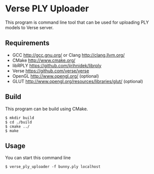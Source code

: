 # Verse PLY Uploader

This program is command line tool that can be used for uploading PLY models
to Verse server.

## Requirements

* GCC http://gcc.gnu.org/ or Clang http://clang.llvm.org/
* CMake http://www.cmake.org/
* libRPLY https://github.com/jirihnidek/librply
* Verse https://github.com/verse/verse 
* OpenGL http://www.opengl.org/  (optional)
* GLUT http://www.opengl.org/resources/libraries/glut/ (optional)

## Build

This program can be build using CMake.

    $ mkdir build
    $ cd ./build
    $ cmake ../
    $ make

## Usage

You can start this command line

    $ verse_ply_uploader -f bunny.ply localhost

